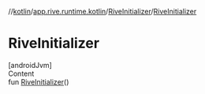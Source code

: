//[kotlin](../../../index.md)/[app.rive.runtime.kotlin](../index.md)/[RiveInitializer](index.md)/[RiveInitializer](-rive-initializer.md)



# RiveInitializer  
[androidJvm]  
Content  
fun [RiveInitializer](-rive-initializer.md)()  



